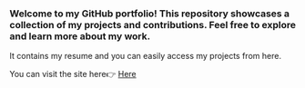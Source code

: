 ### Welcome to my GitHub portfolio! This repository showcases a collection of my projects and contributions. Feel free to explore and learn more about my work.


It contains my resume and you can easily access my projects from here.

You can visit the site here👉 <a href="https://destined-portfolio-website.netlify.app/">Here</a>
